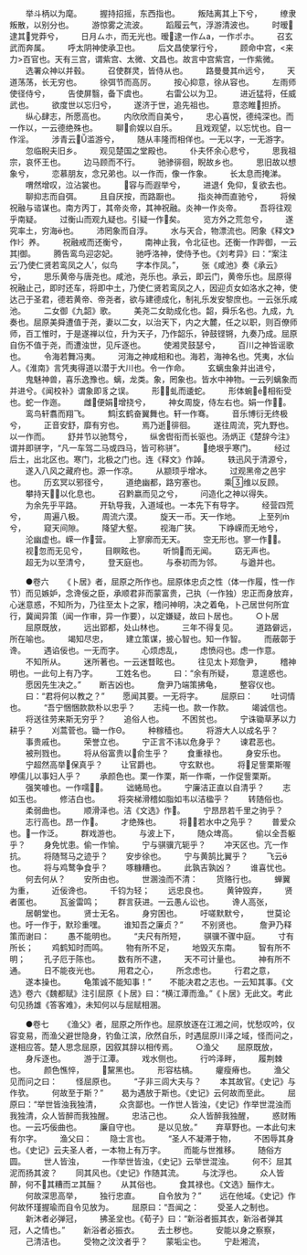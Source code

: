 <!-- { "loadSidebar": true } -->
　　举斗柄以为麾。
　　握持招摇，东西指也。
　　叛陆离其上下兮，
　　缭隶叛散，以别分也。
　　游惊雾之流波。
　　蹈履云气，浮游清波也。
　　时暧逮其党莽兮，
　　日月ㄙホ，而无光也。暧逮一作ㄙа，一作ポホ。
　　召玄武而奔属。
　　呼太阴神使承卫也。
　　后文昌使掌行兮，
　　顾命中宫，<来力>百官也。天有三宫，谓紫宫、太微、文昌也。故言中宫紫宫，一作紫微。
　　选署众神以并毂。
　　召使群灵，皆侍从也。
　　路曼曼其远兮，
　　天道荡荡，长无穷也。
　　徐弭节而高厉。
　　按心抑意，徐从容也。
　　左雨师使径侍兮，
　　告使屏翳，备下虞也。
　　右雷公以为卫。
　　进近猛将，任威武也。
　　欲度世以忘归兮，
　　遂济于世，追先祖也。
　　意恣睢担挢。
　　纵心肆志，所愿高也。
　　内欣欣而自美兮，
　　忠心喜悦，德纯深也。而一作以，一云德绝殊也。
　　聊俞娱以自乐。
　　且戏观望，以忘忧也。自一作淫。
　　涉青云滥游兮，
　　随从丰隆而相佯也。一无以字，一无游字。
　　忽临睨夫旧乡。
　　观见楚国之堂殿也。
　　仆夫怀余心悲兮，
　　思我祖宗，哀怀王也。
　　边马顾而不行。
　　驰骖徘徊，睨故乡也。
　　思旧故以想象兮，
　　恋慕朋友，念兄弟也。以一作而，像一作象。
　　长太息而掩涕。
　　喟然增叹，泣沾裳也。
　　容与而遐举兮，
　　进退亻免仰，复欲去也。
　　聊抑志而自弭。
　　且自厌按，而路蹰也。
　　指炎神而直驰兮，
　　将候祝融与谘谋也。南方丙丁，其帝炎帝，其神祝融。炎神一作炎帝。
　　吾将往观乎南疑。
　　过衡山而观九疑也。引疑一作矣。
　　览方外之荒忽兮，
　　遂究率土，穷海也。
　　沛罔象而自浮。
　　水与天合，物漂流也。罔象《释文》作氵养。
　　祝融戒而还衡兮，
　　南神止我，令北征也。还衡一作跸御，一云其御。
　　腾告鸾鸟迎宓妃。
　　驰呼洛神，使侍予也。《刘考异》曰：“案注云‘乃使仁贤若鸾凤之人’，似鸟
　　字本作凤。”，
　　张《咸池》奏《承云》兮，
　　思乐黄帝与唐尧也。咸池，尧乐也。承云，即云门，黄帝乐也。屈原得祝融止己，即时还车，将即中土，乃使仁贤若鸾凤之人，因迎贞女如洛水之神，使达己于圣君，德若黄帝、帝尧者，欲与建德成化，制礼乐发安黎庶也。一云张乐咸池。
　　二女御《九韶》歌。
　　美尧二女助成化也。韶，舜乐名也。九成，九奏也。屈原美舜遭值于尧，妻以二女，以治天下，内之大麓，任之以职，则百僚师师，百工惟时，于是遂禅以位，升为天子，乃作韶乐，钟鼓铿锵，九奏乃成。屈原自伤不值于尧，而遭浊世，见斥逐也。
　　使湘灵鼓瑟兮，
　　百川之神皆谣歌也。
　　令海若舞冯夷。
　　河海之神咸相和也。海若，海神名也。凭夷，水仙人。《淮南》言凭夷得道以潜于大川也。令一作命。
　　玄螭虫象并出进兮，
　　鬼魅神兽，喜乐逸豫也。螭，龙类。象，罔象也。皆水中神物。一云列螭象而并进兮。《闻校补》谓象即豸之误。
　　形虬而逶蛇。
　　形体蜿，相衔受也。蛇一作迤。
　　雌便娟增挠兮，
　　神女周旋，侍左右也。娟一作。
　　鸾鸟轩翥而翔飞。
　　鹪玄鹤奋翼舞也。轩一作骞。
　　音乐博衍无终极兮，
　　正音安舒，靡有穷也。
　　焉乃逝徘徊。
　　遂往周流，究九野也。以一作而。
　　舒并节以驰骛兮，
　　纵舍辔衔而长驱也。汤炳正《楚辞今注》谓并即骈字，“凡一车驾二马或四马，皆可称骈”。
　　绝垠乎寒门。
　　经过后土，出北区也。寒门，北极之门也。连《释文》作踔。
　　轶迅风于清源兮，
　　遂入八风之藏府也。源一作凉。
　　从颛顼乎增冰。
　　过观黑帝之邑宇也。
　　历玄冥以邪径兮，
　　道绝幽都，路穷塞也。
　　乘维以反顾。
　　攀持天，以化息也。
　　召黔嬴而见之兮，
　　问造化之神以得失。
　　为余先乎平路。
　　开轨导我，入道域也。一本先下有导字。
　　经营四荒兮，
　　周遍八极。
　　周流六漠。
　　旋天一币。天一作地。
　　上至列兮，
　　窥天间隙。
　　降望大壑。
　　视海广狭。
　　下峥嵘而无地兮，
　　沦幽虚也。嵘一作营。
　　上寥廓而无天。
　　空无形也。寥一作。
　　视忽而无见兮，
　　目瞑眩也。
　　听惝而无闻。
　　窈无声也。
　　超无为以至清兮，
　　登天庭也。
　　与泰初而为邻。
　　与遒并也。

　　●卷六
　　《卜居》者，屈原之所作也。屈原体忠贞之性（体一作履，性一作节）而见嫉妒，念谗佞之臣，承顺君非而蒙富贵，己执（一作独）忠正而身放弃，心迷意惑，不知所为，乃往至太卜之家，稽问神明，决之着龟，卜己居世何所宜行，冀闻异策（闻一作审，异一作要），以定嫌疑，故曰卜居也。
　　○卜居
　　屈原既放，
　　远出郢都，处山林也。
　　三年不得复见。
　　道路僻远，所在喻也。
　　竭知尽忠，
　　建立策谋，披心智也。知一作智。
　　而蔽鄣于谗。
　　遇谄佞也。一无而字。
　　心烦虑乱，
　　虑愤闷也。虑一作意。
　　不知所从。
　　迷所著也。一云迷瞀眩也。
　　往见太卜郑詹尹，
　　稽神明也。一此句上有乃字。
　　工姓名也。
　　曰：“余有所疑，
　　意遑惑也。
　　愿因先生决之。”
　　断吉凶也。
　　詹尹乃端策拂龟，
　　整容仪也。
　　曰：“君将何以教之？”
　　愿闻其要。一无将字。
　　屈原曰：
　　吐词情也。
　　“吾宁悃悃款款朴以忠乎？
　　志纯一也。款一作款。
　　竭诚信也。
　　将送往劳来斯无穷乎？
　　追俗人也。
　　不困贫也。
　　宁诛锄草茅以力耕乎？
　　刈蒿菅也。锄一作Θ。
　　种稼穑也。
　　将游大人以成名乎？
　　事贵戚也。
　　荣誉立也。
　　宁正言不讳以危身乎？
　　谏君恶也。
　　被刑戮也。
　　将从俗富贵以俞生乎？
　　食重禄也。
　　身安乐也。
　　宁超然高举保真乎？
　　让官爵也。
　　守玄默也。
　　将足訾栗斯喔咿儒儿以事妇人乎？
　　承颜色也。栗一作栗，斯一作嘶，一作促訾栗斯。
　　强笑噱也。一作嚅。
　　诎蜷局也。
　　宁廉洁正直以自清乎？
　　志如玉也。
　　修洁白也。
　　将突梯滑稽如脂如韦以洁楹乎？
　　转随俗也。
　　柔弱曲也。
　　顺滑泽也。洁《文选》作。
　　宁昂昂若千里之驹乎？
　　志行高也。昂一作。
　　才绝殊也。
　　将若水中之凫乎？
　　普爱众也。一作泛。
　　群戏游也。
　　与波上下，
　　随众埤高。
　　偷以全吾躯乎？
　　身免忧患。偷一作愉。
　　宁与骐骥亢轭乎？
　　冲天区也。亢一作抗。
　　将随驽马之迹乎？
　　安步徐也。
　　宁与黄鹄比翼乎？
　　飞云也。
　　将与鸡鹜争食乎？
　　啄糠糟也。
　　此孰吉孰凶？
　　谁喜忧也。
　　何去何从？
　　安所由也。
　　世溷浊而不清：
　　货赂行也。
　　蝉翼为重，
　　近佞谗也。
　　千钧为轻；
　　远忠良也。
　　黄钟毁弃，
　　贤者匿也。
　　瓦釜雷鸣；
　　群言获进。一云愚ん讼也。
　　谗人高张，
　　居朝堂也。
　　贤士无名。
　　身穷困也。
　　吁嗟默默兮，
　　世莫论也。吁一作于，默珍重嘿。
　　谁知吾之廉贞？”
　　不别贤也。
　　詹尹乃释策而谢曰：
　　愚不能明也。
　　“夫尺有所短，
　　骐骥不骤中庭。
　　寸有所长；
　　鸡鹤知时而鸣。
　　物有所不足，
　　地毁灭东南。
　　智有所不明；
　　孔子厄于陈也。
　　数有所不逮，
　　天不可计量也。
　　神有所不通。
　　日不能夜光也。
　　用君之心，
　　所念虑也。
　　行君之意，
　　遂本操也。
　　龟策诚不能知事！”
　　不能决君之志也。一云知其事。《文选》卷六《魏都赋》注引屈原《卜居》曰：“横江潭而渔。”《卜居》无此文。考此句见扬雄《答客难》，未知何以与屈赋相溷。

　　●卷七
　　《渔父》者，屈原之所作也。屈原放逐在江湘之间，忧愁叹吟，仪容变易，而渔父避世隐身，钓鱼江滨，欣然自乐，时遇屈原川泽之域，怪而问之，遂相应答。楚人思念屈原，因叙其辞以相传焉。
　　○渔父
　　屈原既放，
　　身斥逐也。
　　游于江潭。
　　戏水侧也。
　　行吟泽畔，
　　履荆棘也。
　　颜色憔悴，
　　黧黑也。
　　形容枯槁。
　　癯瘦瘠也。
　　渔父见而问之曰：
　　怪屈原也。
　　“子非三闾大夫与？
　　本其故官。《史记》与作欤。
　　何故至于斯？”
　　曷为遇放于斯也。《史记》云何故而至此。
　　屈原曰：“举世皆浊我独清，
　　众贪鄙也。一作世人皆浊，《史记》作举世混浊而我独清，众人皆醉而我独醒。
　　忠洁己也。
　　众人皆醉我独醒，
　　惑财贿也。一云巧佞曲也。
　　廉自守也。
　　是以见放。”
　　弃草野也。一本此句末有尔字。
　　渔父曰：
　　隐士言也。
　　“圣人不凝滞于物，
　　不困辱其身也。《史记》云夫圣人者，一本物上有万字。
　　而能与世推移。
　　随俗方圆。
　　世人皆浊，
　　一作举世皆浊，《史记》云举世混浊。
　　何不氵屈其泥而扬其波？
　　同其风也。《史记》作随其流。
　　与沈浮也。
　　众人皆醉，何不其糟而ヱ其酾？
　　从其俗也。
　　食其禄也。《文选》酾作ㄤ。
　　何故深思高举，
　　独行忠直。
　　自令放为？”
　　远在他域。《史记》作何故怀瑾握瑜而自令见放为。
　　屈原曰：“吾闻之：
　　受圣人之制也。
　　新沐者必弹冠，
　　拂圣坌也。《荀子》曰：“新浴者振其衣，新浴者弹其冠，人之情也。”
　　新浴者必振衣。
　　去土秽也。
　　安能以身之察察，
　　己清洁也。
　　受物之汶汶者乎？
　　蒙垢尘也。
　　宁赴湘流，
